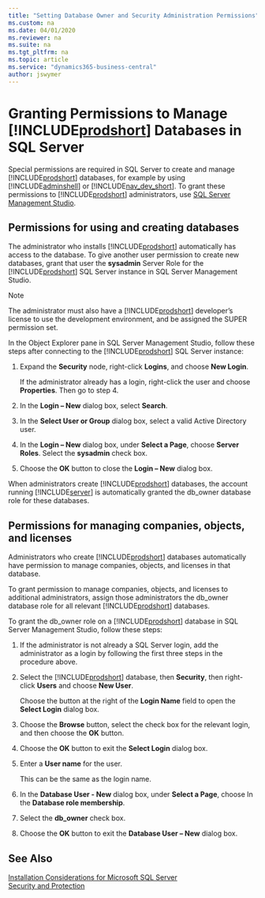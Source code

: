 ```yaml
---
title: "Setting Database Owner and Security Administration Permissions"
ms.custom: na
ms.date: 04/01/2020
ms.reviewer: na
ms.suite: na
ms.tgt_pltfrm: na
ms.topic: article
ms.service: "dynamics365-business-central"
author: jswymer
---
```

# Granting Permissions to Manage [!INCLUDE[prodshort](../developer/includes/prodshort.md)] Databases in SQL Server

Special permissions are required in SQL Server to create and manage [!INCLUDE[prodshort](../developer/includes/prodshort.md)] databases, for example by using [!INCLUDE[adminshell](../developer/includes/adminshell.md)] or [!INCLUDE[nav_dev_short](../developer/includes/nav_dev_short_md.md)]. To grant these permissions to [!INCLUDE[prodshort](../developer/includes/prodshort.md)] administrators, use [SQL Server Management Studio](/sql/ssms/sql-server-management-studio-ssms).  

## Permissions for using and creating databases
  
The administrator who installs [!INCLUDE[prodshort](../developer/includes/prodshort.md)] automatically has access to the database. To give another user permission to create new databases, grant that user the **sysadmin** Server Role for the [!INCLUDE[prodshort](../developer/includes/prodshort.md)] SQL Server instance in SQL Server Management Studio.  
  
> [!NOTE]  
> The administrator must also have a [!INCLUDE[prodshort](../developer/includes/prodshort.md)] developer’s license to use the development environment, and be assigned the SUPER permission set.  
  
In the Object Explorer pane in SQL Server Management Studio, follow these steps after connecting to the [!INCLUDE[prodshort](../developer/includes/prodshort.md)] SQL Server instance:  
  
1.  Expand the **Security** node, right-click **Logins**, and choose **New Login**.  
  
     If the administrator already has a login, right-click the user and choose **Properties**. Then go to step 4.  
  
2.  In the **Login – New** dialog box, select **Search**.  
  
3.  In the **Select User or Group** dialog box, select a valid Active Directory user.  
  
4.  In the **Login – New** dialog box, under **Select a Page**, choose **Server Roles**. Select the **sysadmin** check box.  
  
5.  Choose the **OK** button to close the **Login – New** dialog box.  
  
When administrators create [!INCLUDE[prodshort](../developer/includes/prodshort.md)] databases, the account running [!INCLUDE[server](../developer/includes/server.md)] is automatically granted the db\_owner database role for these databases.  
  
## Permissions for managing companies, objects, and licenses
  
Administrators who create [!INCLUDE[prodshort](../developer/includes/prodshort.md)] databases automatically have permission to manage companies, objects, and licenses in that database.  
  
To grant permission to manage companies, objects, and licenses to additional administrators, assign those administrators the db\_owner database role for all relevant [!INCLUDE[prodshort](../developer/includes/prodshort.md)] databases.  
  
To grant the db_owner role on a [!INCLUDE[prodshort](../developer/includes/prodshort.md)] database in SQL Server Management Studio, follow these steps:  
  
1.  If the administrator is not already a SQL Server login, add the administrator as a login by following the first three steps in the procedure above.  
  
2.  Select the [!INCLUDE[prodshort](../developer/includes/prodshort.md)] database, then **Security**, then right-click **Users** and choose **New User**.  
  
     Choose the button at the right of the **Login Name** field to open the **Select Login** dialog box.  
  
3.  Choose the **Browse** button, select the check box for the relevant login, and then choose the **OK** button.  
  
4.  Choose the **OK** button to exit the **Select Login** dialog box.  
  
5.  Enter a **User name** for the user.  
  
     This can be the same as the login name.  
  
6.  In the **Database User - New** dialog box, under **Select a Page**, choose In the **Database role membership**.  
  
7.  Select the **db_owner** check box.  
  
8.  Choose the **OK** button to exit the **Database User – New** dialog box.  
  
## See Also  
[Installation Considerations for Microsoft SQL Server](../deployment/installation-considerations-for-microsoft-sql-server.md)  
[Security and Protection](security-and-protection.md)  